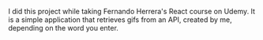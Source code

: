 I did this project while taking Fernando Herrera's React course on Udemy.
It is a simple application that retrieves gifs from an API, created by me, depending on the word you enter.

